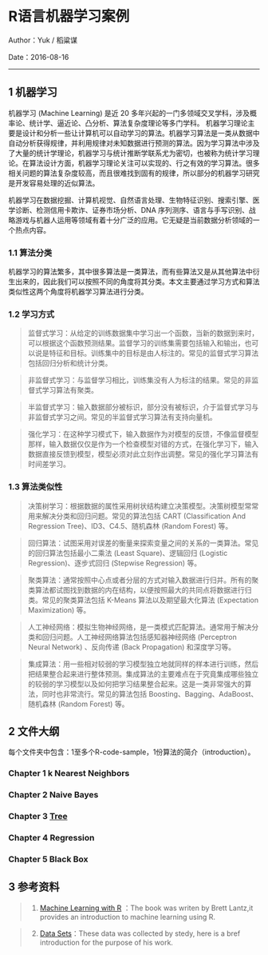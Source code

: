 # R语言机器学习案例

Author：Yuk / 稻粱谋

Date：2016-08-16

---

## 1 机器学习

机器学习 (Machine Learning) 是近 20 多年兴起的一门多领域交叉学科，涉及概率论、统计学、逼近论、凸分析、算法复杂度理论等多门学科。
机器学习理论主要是设计和分析一些让计算机可以自动学习的算法。机器学习算法是一类从数据中自动分析获得规律，并利用规律对未知数据进行预测的算法。因为学习算法中涉及了大量的统计学理论，机器学习与统计推断学联系尤为密切，也被称为统计学习理论。在算法设计方面，机器学习理论关注可以实现的、行之有效的学习算法。很多相关问题的算法复杂度较高，而且很难找到固有的规律，所以部分的机器学习研究是开发容易处理的近似算法。

机器学习在数据挖掘、计算机视觉、自然语言处理、生物特征识别、搜索引擎、医学诊断、检测信用卡欺诈、证券市场分析、DNA 序列测序、语言与手写识别、战略游戏与机器人运用等领域有着十分广泛的应用。它无疑是当前数据分析领域的一个热点内容。

### 1.1 算法分类
机器学习的算法繁多，其中很多算法是一类算法，而有些算法又是从其他算法中衍生出来的，因此我们可以按照不同的角度将其分类。本文主要通过学习方式和算法类似性这两个角度将机器学习算法进行分类。

### 1.2 学习方式
> 监督式学习：从给定的训练数据集中学习出一个函数，当新的数据到来时，可以根据这个函数预测结果。监督学习的训练集需要包括输入和输出，也可以说是特征和目标。训练集中的目标是由人标注的。常见的监督式学习算法包括回归分析和统计分类。

> 非监督式学习：与监督学习相比，训练集没有人为标注的结果。常见的非监督式学习算法有聚类。

> 半监督式学习：输入数据部分被标识，部分没有被标识，介于监督式学习与非监督式学习之间。常见的半监督式学习算法有支持向量机。

> 强化学习：在这种学习模式下，输入数据作为对模型的反馈，不像监督模型那样，输入数据仅仅是作为一个检查模型对错的方式，在强化学习下，输入数据直接反馈到模型，模型必须对此立刻作出调整。常见的强化学习算法有时间差学习。

### 1.3 算法类似性
> 决策树学习：根据数据的属性采用树状结构建立决策模型。决策树模型常常用来解决分类和回归问题。常见的算法包括 CART (Classification And Regression Tree)、ID3、C4.5、随机森林 (Random Forest) 等。

> 回归算法：试图采用对误差的衡量来探索变量之间的关系的一类算法。常见的回归算法包括最小二乘法 (Least Square)、逻辑回归 (Logistic Regression)、逐步式回归 (Stepwise Regression) 等。

> 聚类算法：通常按照中心点或者分层的方式对输入数据进行归并。所有的聚类算法都试图找到数据的内在结构，以便按照最大的共同点将数据进行归类。常见的聚类算法包括 K-Means 算法以及期望最大化算法 (Expectation Maximization) 等。

> 人工神经网络：模拟生物神经网络，是一类模式匹配算法。通常用于解决分类和回归问题。人工神经网络算法包括感知器神经网络 (Perceptron Neural Network) 、反向传递 (Back Propagation) 和深度学习等。

> 集成算法：用一些相对较弱的学习模型独立地就同样的样本进行训练，然后把结果整合起来进行整体预测。集成算法的主要难点在于究竟集成哪些独立的较弱的学习模型以及如何把学习结果整合起来。这是一类非常强大的算法，同时也非常流行。常见的算法包括 Boosting、Bagging、AdaBoost、随机森林 (Random Forest) 等。

## 2 文件大纲
每个文件夹中包含：1至多个R-code-sample，1份算法的简介（introduction）。

### Chapter 1 k Nearest Neighbors

### Chapter 2 Naive Bayes

### Chapter 3 [Tree](http://www.ibm.com/developerworks/cn/analytics/library/ba-1507-decisiontree-algorithm/index.html#ibm-pcon)

### Chapter 4 Regression

### Chapter 5 Black Box

## 3 参考资料
> 1. [Machine Learning with R](https://www.packtpub.com/big-data-and-business-intelligence/machine-learning-r) ：The book was writen by Brett Lantz,it provides an introduction to machine learning using R. 

> 2. [Data Sets](https://github.com/stedy/Machine-Learning-with-R-datasets)：These data was collected by stedy, here is a bref introduction for the purpose of his work.